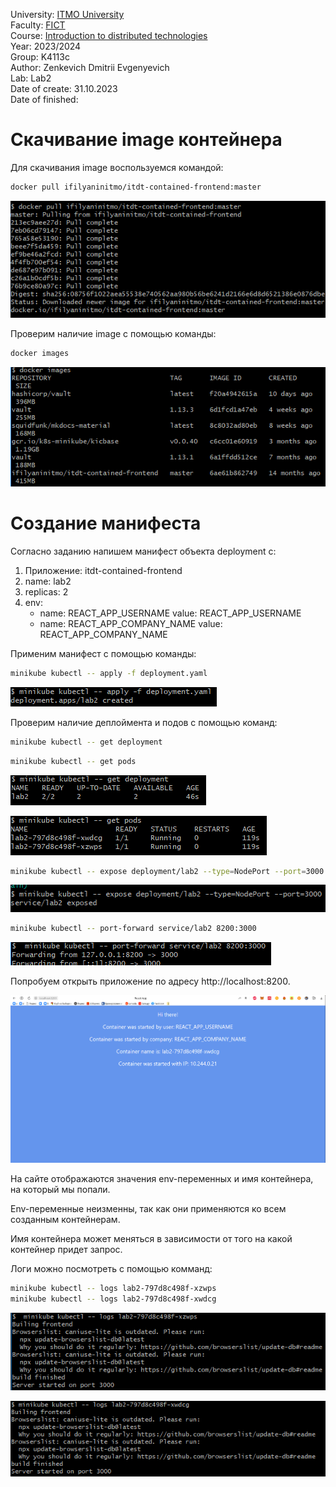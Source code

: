 University: [ITMO University](https://itmo.ru/ru/) \
Faculty: [FICT](https://fict.itmo.ru) \
Course: [Introduction to distributed technologies](https://github.com/itmo-ict-faculty/introduction-to-distributed-technologies) \
Year: 2023/2024 \
Group: K4113с \
Author: Zenkevich Dmitrii Evgenyevich \
Lab: Lab2 \
Date of create: 31.10.2023 \
Date of finished: <none>

# Скачивание image контейнера
Для скачивания image воспользуемся командой:

```bash
docker pull ifilyaninitmo/itdt-contained-frontend:master
```

![Рисунок 1](../lab2/source/docker-pull.png)

Проверим наличие image с помощью команды:

```bash
docker images
```
![Рисунок 2](../lab2/source/docker-images.png)

# Создание манифеста
Согласно заданию напишем манифест объекта deployment с:
1) Приложение: itdt-contained-frontend
2) name: lab2
3) replicas: 2
4) env:
   - name: REACT_APP_USERNAME
   value: REACT_APP_USERNAME
   - name: REACT_APP_COMPANY_NAME
   value: REACT_APP_COMPANY_NAME

Применим манифест с помощью команды:

```bash
minikube kubectl -- apply -f deployment.yaml
```
![Рисунок 3](../lab2/source/apply-deployment.png)

Проверим наличие деплоймента и подов с помощью команд:

```bash
minikube kubectl -- get deployment
```

```bash
minikube kubectl -- get pods
```

![Рисунок 4](../lab2/source/get-deployment.png)

![Рисунок 5](../lab2/source/get-pods.png)

```bash
minikube kubectl -- expose deployment/lab2 --type=NodePort --port=3000
```

![Рисунок 6](../lab2/source/expose.png)

```bash
minikube kubectl -- port-forward service/lab2 8200:3000
```

![Рисунок 7](../lab2/source/port-forwarding.png)

Попробуем открыть приложение по адресу http://localhost:8200.

![Рисунок 8](../lab2/source/hi-there.png)

На сайте отображаются значения env-переменных и имя контейнера, на который мы попали.

Env-переменные неизменны, так как они применяются ко всем созданным контейнерам.

Имя контейнера может меняться в зависимости от того на какой контейнер придет запрос.

Логи можно посмотреть с помощью комманд:

```bash
minikube kubectl -- logs lab2-797d8c498f-xzwps
minikube kubectl -- logs lab2-797d8c498f-xwdcg
```

![Рисунок 9](../lab2/source/logs-2.png)

![Рисунок 10](../lab2/source/logs-1.png)

